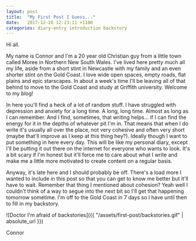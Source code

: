 ```yaml
---
layout: post
title:  "My First Post I Guess..."
date:   2017-12-26 12:23:11 +1100
categories: diary-entry introduction backstory
---
```

Hi all.

My name is Connor and I'm a 20 year old Christian guy from a little town called Moree in Northern New South Wales. I've lived here pretty much all my life, aside from a short stint in Newcastle with my family and an even shorter stint on the Gold Coast. I love wide open spaces, empty roads, flat plains and epic starscapes. In about a week's time I'll be leaving all of that behind to move to the Gold Coast and study at Griffith university. Welcome to my blog!

In here you'll find a heck of a lot of random stuff. I have struggled with depression and anxiety for a long time. A long, long time. Almost as long as I can remember. And I find, sometimes, that writing helps... if I can find the energy for it in the depths of whatever pit I'm in. That means that when I do write it's usually all over the place, not very cohesive and often very short (maybe that'll improve as I keep at this thing hey?). Ideally though I want to put something in here every day. This will be like my personal diary, except I'll be putting it out there on the internet for everyone who wants to look. It's a bit scary if I'm honest but it'll force me to care about what I write and make me a little more motivated to create content on a regular basis.

Anyway, it's late here and I should probably be off. There's a load more I wanted to include in this post so that you can get to know me better but it'll have to wait. Remember that thing I mentioned about cohesion? Yeah well I couldn't think of a way to segue into the next bit so I'll get that happening tomorrow sometime. I'm off to the Gold Coast in 7 days so I have until then to fill in my backstory.

![Doctor I'm afraid of backstories]({{ "/assets/first-post/backstories.gif" | absolute_url }})

Connor